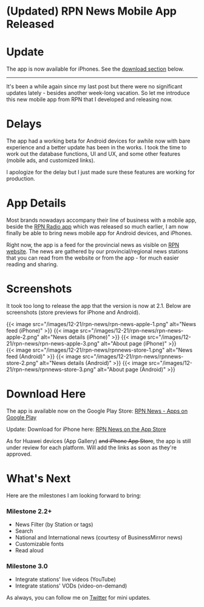 # (Updated) RPN News Mobile App Released


# Update

The app is now available for iPhones. See the <a href="#download-here">download section</a> below.

<hr >

It's been a while again since my last post but there were no significant updates lately - besides another week-long vacation. So let me introduce this new mobile app from RPN that I developed and releasing now.

# Delays

The app had a working beta for Android devices for awhile now with bare experience and a better update has been in the works. I took the time to work out the database functions, UI and UX, and some other features (mobile ads, and customized links).

I apologize for the delay but I just made sure these features are working for production.

# App Details

Most brands nowadays accompany their line of business with a mobile app, beside the [RPN Radio app](https://tunein.rpnradio.com/download) which was released so much earlier, I am now finally be able to bring news mobile app for Android devices, and iPhones.

Right now, the app is a feed for the provincial news as visible on [RPN website](https://rpnradio.com/category/provincial-news/). The news are gathered by our provincial/regional news stations that you can read from the website or from the app - for much easier reading and sharing.

# Screenshots

It took too long to release the app that the version is now at 2.1. Below are screenshots (store previews for iPhone and Android).

<style>

div#gallery-rpn-news {
   display: flex;
    flex-wrap: wrap;
    justify-content: center;
}

div#gallery-rpn-news a {
  width: 20%;
  margin: 2px;
}

</style>

<div id="gallery-rpn-news">
{{< image src="/images/12-21/rpn-news/rpn-news-apple-1.png" alt="News feed (iPhone)" >}}
{{< image src="/images/12-21/rpn-news/rpn-news-apple-2.png" alt="News details (iPhone)"  >}}
{{< image src="/images/12-21/rpn-news/rpn-news-apple-3.png" alt="About page (iPhone)" >}}
</div>

<div id="gallery-rpn-news">
{{< image src="/images/12-21/rpn-news/rpnnews-store-1.png" alt="News feed (Android)" >}}
{{< image src="/images/12-21/rpn-news/rpnnews-store-2.png" alt="News details (Android)" >}}
{{< image src="/images/12-21/rpn-news/rpnnews-store-3.png" alt="About page (Android)" >}}
</div>

# Download Here

The app is available now on the Google Play Store: [RPN News - Apps on Google Play](https://play.google.com/store/apps/details?id=com.rpnradio.news&hl=en&gl=US)

Update: Download for iPhone here: [RPN News on the App Store](https://apps.apple.com/app/id1590143546)

As for Huawei devices (App Gallery) <del>and iPhone App Store</del>, the app is still under review for each platform. Will add the links as soon as they're approved.

# What's Next

Here are the milestones I am looking forward to bring:

### Milestone 2.2+

- News Filter (by Station or tags)
- Search
- National and International news (courtesy of BusinessMirror news)
- Customizable fonts
- Read aloud

### Milestone 3.0

- Integrate stations' live videos (YouTube)
- Integrate stations' VODs (video-on-demand)

As always, you can follow me on [Twitter](https://twitter.com/reddvid) for mini updates.

